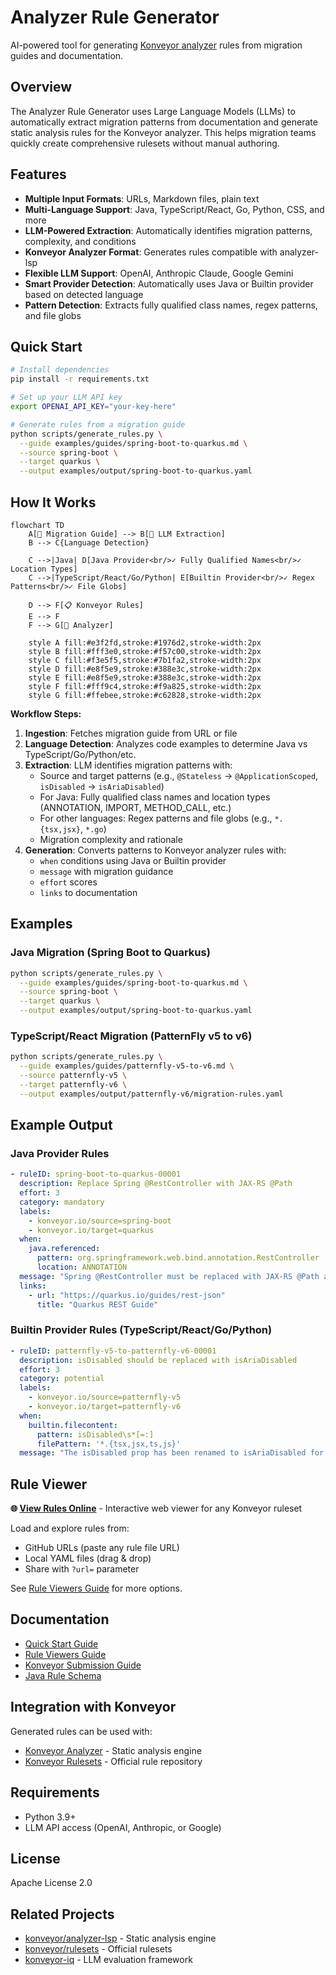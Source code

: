 # Analyzer Rule Generator

AI-powered tool for generating [Konveyor analyzer](https://github.com/konveyor/analyzer-lsp) rules from migration guides and documentation.

## Overview

The Analyzer Rule Generator uses Large Language Models (LLMs) to automatically extract migration patterns from documentation and generate static analysis rules for the Konveyor analyzer. This helps migration teams quickly create comprehensive rulesets without manual authoring.

## Features

- **Multiple Input Formats**: URLs, Markdown files, plain text
- **Multi-Language Support**: Java, TypeScript/React, Go, Python, CSS, and more
- **LLM-Powered Extraction**: Automatically identifies migration patterns, complexity, and conditions
- **Konveyor Analyzer Format**: Generates rules compatible with analyzer-lsp
- **Flexible LLM Support**: OpenAI, Anthropic Claude, Google Gemini
- **Smart Provider Detection**: Automatically uses Java or Builtin provider based on detected language
- **Pattern Detection**: Extracts fully qualified class names, regex patterns, and file globs

## Quick Start

```bash
# Install dependencies
pip install -r requirements.txt

# Set up your LLM API key
export OPENAI_API_KEY="your-key-here"

# Generate rules from a migration guide
python scripts/generate_rules.py \
  --guide examples/guides/spring-boot-to-quarkus.md \
  --source spring-boot \
  --target quarkus \
  --output examples/output/spring-boot-to-quarkus.yaml
```

## How It Works

```mermaid
flowchart TD
    A[📄 Migration Guide] --> B[🤖 LLM Extraction]
    B --> C{Language Detection}

    C -->|Java| D[Java Provider<br/>✓ Fully Qualified Names<br/>✓ Location Types]
    C -->|TypeScript/React/Go/Python| E[Builtin Provider<br/>✓ Regex Patterns<br/>✓ File Globs]

    D --> F[📋 Konveyor Rules]
    E --> F
    F --> G[🔬 Analyzer]

    style A fill:#e3f2fd,stroke:#1976d2,stroke-width:2px
    style B fill:#fff3e0,stroke:#f57c00,stroke-width:2px
    style C fill:#f3e5f5,stroke:#7b1fa2,stroke-width:2px
    style D fill:#e8f5e9,stroke:#388e3c,stroke-width:2px
    style E fill:#e8f5e9,stroke:#388e3c,stroke-width:2px
    style F fill:#fff9c4,stroke:#f9a825,stroke-width:2px
    style G fill:#ffebee,stroke:#c62828,stroke-width:2px
```

**Workflow Steps:**

1. **Ingestion**: Fetches migration guide from URL or file
2. **Language Detection**: Analyzes code examples to determine Java vs TypeScript/Go/Python/etc.
3. **Extraction**: LLM identifies migration patterns with:
   - Source and target patterns (e.g., `@Stateless` → `@ApplicationScoped`, `isDisabled` → `isAriaDisabled`)
   - For Java: Fully qualified class names and location types (ANNOTATION, IMPORT, METHOD_CALL, etc.)
   - For other languages: Regex patterns and file globs (e.g., `*.{tsx,jsx}`, `*.go`)
   - Migration complexity and rationale
4. **Generation**: Converts patterns to Konveyor analyzer rules with:
   - `when` conditions using Java or Builtin provider
   - `message` with migration guidance
   - `effort` scores
   - `links` to documentation

## Examples

### Java Migration (Spring Boot to Quarkus)

```bash
python scripts/generate_rules.py \
  --guide examples/guides/spring-boot-to-quarkus.md \
  --source spring-boot \
  --target quarkus \
  --output examples/output/spring-boot-to-quarkus.yaml
```

### TypeScript/React Migration (PatternFly v5 to v6)

```bash
python scripts/generate_rules.py \
  --guide examples/guides/patternfly-v5-to-v6.md \
  --source patternfly-v5 \
  --target patternfly-v6 \
  --output examples/output/patternfly-v6/migration-rules.yaml
```

## Example Output

### Java Provider Rules

```yaml
- ruleID: spring-boot-to-quarkus-00001
  description: Replace Spring @RestController with JAX-RS @Path
  effort: 3
  category: mandatory
  labels:
    - konveyor.io/source=spring-boot
    - konveyor.io/target=quarkus
  when:
    java.referenced:
      pattern: org.springframework.web.bind.annotation.RestController
      location: ANNOTATION
  message: "Spring @RestController must be replaced with JAX-RS @Path annotation for Quarkus compatibility"
  links:
    - url: "https://quarkus.io/guides/rest-json"
      title: "Quarkus REST Guide"
```

### Builtin Provider Rules (TypeScript/React/Go/Python)

```yaml
- ruleID: patternfly-v5-to-patternfly-v6-00001
  description: isDisabled should be replaced with isAriaDisabled
  effort: 3
  category: potential
  labels:
    - konveyor.io/source=patternfly-v5
    - konveyor.io/target=patternfly-v6
  when:
    builtin.filecontent:
      pattern: isDisabled\s*[=:]
      filePattern: '*.{tsx,jsx,ts,js}'
  message: "The isDisabled prop has been renamed to isAriaDisabled for better accessibility"
```

## Rule Viewer

**🌐 [View Rules Online](https://tsanders-rh.github.io/analyzer-rule-generator/rule-viewer.html)** - Interactive web viewer for any Konveyor ruleset

Load and explore rules from:
- GitHub URLs (paste any rule file URL)
- Local YAML files (drag & drop)
- Share with `?url=` parameter

See [Rule Viewers Guide](docs/RULE_VIEWERS.md) for more options.

## Documentation

- [Quick Start Guide](docs/QUICKSTART.md)
- [Rule Viewers Guide](docs/RULE_VIEWERS.md)
- [Konveyor Submission Guide](docs/konveyor-submission-guide.md)
- [Java Rule Schema](docs/java-rule-schema.md)

## Integration with Konveyor

Generated rules can be used with:
- [Konveyor Analyzer](https://github.com/konveyor/analyzer-lsp) - Static analysis engine
- [Konveyor Rulesets](https://github.com/konveyor/rulesets) - Official rule repository

## Requirements

- Python 3.9+
- LLM API access (OpenAI, Anthropic, or Google)

## License

Apache License 2.0

## Related Projects

- [konveyor/analyzer-lsp](https://github.com/konveyor/analyzer-lsp) - Static analysis engine
- [konveyor/rulesets](https://github.com/konveyor/rulesets) - Official rulesets
- [konveyor-iq](https://github.com/tsanders-rh/konveyor-iq) - LLM evaluation framework
